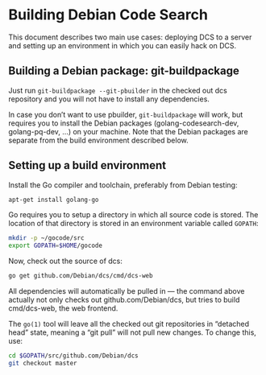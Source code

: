# Building Debian Code Search

This document describes two main use cases: deploying DCS to a server and
setting up an environment in which you can easily hack on DCS.

## Building a Debian package: git-buildpackage

Just run `git-buildpackage --git-pbuilder` in the checked out dcs repository
and you will not have to install any dependencies.

In case you don’t want to use pbuilder, `git-buildpackage` will work, but
requires you to install the Debian packages (golang-codesearch-dev,
golang-pq-dev, …) on your machine. Note that the Debian packages are separate
from the build environment described below.

## Setting up a build environment

Install the Go compiler and toolchain, preferably from Debian testing:

```bash
apt-get install golang-go
```

Go requires you to setup a directory in which all source code is stored. The location of that directory is stored in an environment variable called `GOPATH`:
```bash
mkdir -p ~/gocode/src
export GOPATH=$HOME/gocode
```

Now, check out the source of dcs:

```bash
go get github.com/Debian/dcs/cmd/dcs-web
```

All dependencies will automatically be pulled in — the command above actually
not only checks out github.com/Debian/dcs, but tries to build cmd/dcs-web, the
web frontend.

The `go(1)` tool will leave all the checked out git repositories in “detached
head” state, meaning a “git pull” will not pull new changes. To change this,
use:

```bash
cd $GOPATH/src/github.com/Debian/dcs
git checkout master
```
